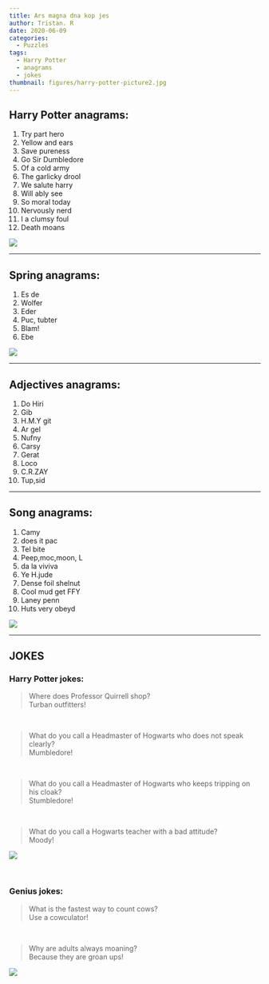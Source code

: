 ```yaml
---
title: Ars magna dna kop jes
author: Tristan. R
date: 2020-06-09
categories:
  - Puzzles
tags:
  - Harry Potter
  - anagrams
  - jokes
thumbnail: figures/harry-potter-picture2.jpg
---
```


## Harry Potter anagrams:

1.	Try part hero
2.	Yellow and ears 
3.	Save pureness
4.	Go Sir Dumbledore	
5.	Of a cold army
6.	The garlicky drool
7.	We salute harry
8.	Will ably see
9.	So moral today
10.	Nervously nerd
11.	I a clumsy foul
12.	Death moans	

![](https://raw.githubusercontent.com/europa-ee/news/master/static/figures/harry-potter-picture.jpg)

<hr>

## Spring anagrams:

1.	Es de				
2.	Wolfer		
3.	Eder
4.	Puc, tubter
5.	Blam!
6.	Ebe 

![](https://raw.githubusercontent.com/europa-ee/news/master/static/figures/flowers-for-puzzle.jpg)

<hr>

## Adjectives anagrams:

1.	Do Hiri
2.	Gib
3.	H.M.Y git
4.	Ar gel
5.	Nufny
6.	Carsy
7.	Gerat
8.	Loco
9.	C.R.ZAY
10.	Tup,sid

<hr>

## Song anagrams:

1.	Camy		
2.	does it pac
3.	Tel bite  
4.	Peep,moc,moon, L
5.	da la viviva
6.	Ye H.jude                 
7.	Dense foil shelnut
8.	Cool mud get FFY
9.	Laney penn
10.	Huts very obeyd

![](https://raw.githubusercontent.com/europa-ee/news/master/static/figures/singer-for-puzzle.jpg)

<hr>

## JOKES

### Harry Potter jokes:

> Where does Professor Quirrell shop?	   
> Turban outfitters!

<br>

> What do you call a Headmaster of Hogwarts who does not speak clearly?    
> Mumbledore!

<br>

> What do you call a Headmaster of Hogwarts who keeps tripping on his cloak?    
> Stumbledore!

<br>

> What do you call a Hogwarts teacher with a bad attitude?    
> Moody!

![](https://raw.githubusercontent.com/europa-ee/news/master/static/figures/harry-potter-picture2.jpg)

<br>

### Genius jokes:

> What is the fastest way to count cows?    
> Use a cowculator!

<br>

> Why are adults always moaning?    
> Because they are groan ups!

![](https://raw.githubusercontent.com/europa-ee/news/master/static/figures/counting-cows-picture.jpg)


<br>
<br>
